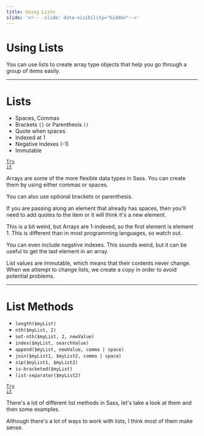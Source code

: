 ```yaml
---
title: Using Lists
slide: '<!-- .slide: data-visibility="hidden"-->'
---
```


<!-- .slide: data-state="layout-title" class="bg-dark"-->

# Using Lists

> >

You can use lists to create array type objects that help you go through a group of items easily.

---

# Lists

- Spaces, Commas
- Brackets `[]` or Parenthesis `()`
- Quote when spaces
- Indexed at 1
- Negative Indexes (-1)
- Immutable

<a href="https://codepen.io/planetoftheweb/pen/YzrmzRp?editors=0100" target="_blank"><code class="code-royal">Try it</code></a>

> >

Arrays are some of the more flexible data types in Sass. You can create them by using either commas or spaces.

You can also use optional brackets or parenthesis.

If you are passing along an element that already has spaces, then you'll need to add quotes to the item or it will think it's a new element.

This is a bit weird, but Arrays are 1-indexed, so the first element is element 1. This is different than in most programming languages, so watch out.

You can even include negative indexes. This sounds weird, but it can be useful to get the last element in an array.

List values are immutable, which means that their contents never change. When we attempt to change lists, we create a copy in order to avoid potential problems.

---

# List Methods

- `length($myList)`
- `nth($myList, 2)`
- `set-nth($myList, 2, newValue)`
- `index($myList, searchValue)`
- `append($myList, newValue, comma | space)`
- `join($myList1, $myList2, comma | space)`
- `zip($myList1, $myList2)`
- `is-bracketed($myList)`
- `list-separator($myList2)`

<a href="https://codepen.io/planetoftheweb/pen/zYEgxaK?editors=0100" target="_blank"><code class="code-royal">Try it</code></a>

> >

There's a lot of different list methods in Sass, let's take a look at them and then some examples.

Although there's a lot of ways to work with lists, I think most of them make sense.
